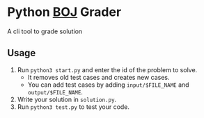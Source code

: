 # Python [BOJ](https://www.acmicpc.net/) Grader

A cli tool to grade solution

## Usage

1. Run `python3 start.py` and enter the id of the problem to solve.
   - It removes old test cases and creates new cases.
   - You can add test cases by adding `input/$FILE_NAME` and `output/$FILE_NAME`.
2. Write your solution in `solution.py`.
3. Run `python3 test.py` to test your code.
